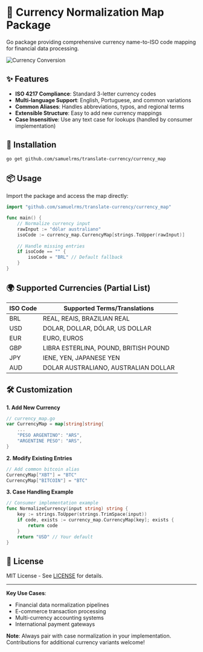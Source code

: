 # 💱 Currency Normalization Map Package

Go package providing comprehensive currency name-to-ISO code mapping for financial data processing.

![Currency Conversion](https://via.placeholder.com/800x200.png?text=Multi-language+Support→ISO+Standardization→Financial+Data+Consistency)

## ✨ Features

- **ISO 4217 Compliance**: Standard 3-letter currency codes
- **Multi-language Support**: English, Portuguese, and common variations
- **Common Aliases**: Handles abbreviations, typos, and regional terms
- **Extensible Structure**: Easy to add new currency mappings
- **Case Insensitive**: Use any text case for lookups (handled by consumer implementation)

## 🚀 Installation

```bash
go get github.com/samuelrms/translate-currency/currency_map
```

## 📦 Usage

Import the package and access the map directly:

```go
import "github.com/samuelrms/translate-currency/currency_map"

func main() {
    // Normalize currency input
    rawInput := "dólar australiano"
    isoCode := currency_map.CurrencyMap[strings.ToUpper(rawInput)]
    
    // Handle missing entries
    if isoCode == "" {
        isoCode = "BRL" // Default fallback
    }
}
```

## 🌍 Supported Currencies (Partial List)

| ISO Code | Supported Terms/Translations              |
|----------|--------------------------------------------|
| BRL      | REAL, REAIS, BRAZILIAN REAL                |
| USD      | DOLAR, DOLLAR, DÓLAR, US DOLLAR           |
| EUR      | EURO, EUROS                                |
| GBP      | LIBRA ESTERLINA, POUND, BRITISH POUND     |
| JPY      | IENE, YEN, JAPANESE YEN                   |
| AUD      | DOLAR AUSTRALIANO, AUSTRALIAN DOLLAR      |

## 🛠 Customization

**1. Add New Currency**  
```go
// currency_map.go
var CurrencyMap = map[string]string{
    ...
    "PESO ARGENTINO": "ARS",
    "ARGENTINE PESO": "ARS",
}
```

**2. Modify Existing Entries**  
```go
// Add common bitcoin alias
CurrencyMap["XBT"] = "BTC" 
CurrencyMap["BITCOIN"] = "BTC"
```

**3. Case Handling Example**  
```go
// Consumer implementation example
func NormalizeCurrency(input string) string {
    key := strings.ToUpper(strings.TrimSpace(input))
    if code, exists := currency_map.CurrencyMap[key]; exists {
        return code
    }
    return "USD" // Your default
}
```

## 🪪 License
MIT License - See [LICENSE](../LICENSE) for details.

---

**Key Use Cases**:
- Financial data normalization pipelines
- E-commerce transaction processing
- Multi-currency accounting systems
- International payment gateways

**Note**: Always pair with case normalization in your implementation. Contributions for additional currency variants welcome!